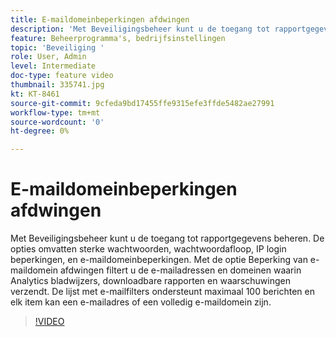 ```yaml
---
title: E-maildomeinbeperkingen afdwingen
description: 'Met Beveiligingsbeheer kunt u de toegang tot rapportgegevens beheren. De opties omvatten sterke wachtwoorden, wachtwoordafloop, IP login beperkingen, en e-maildomeinbeperkingen. Met de optie Beperking van e-maildomein afdwingen filtert u de e-mailadressen en domeinen waarin Analytics bladwijzers, downloadbare rapporten en waarschuwingen verzendt. De lijst met e-mailfilters ondersteunt maximaal 100 berichten en elk item kan een e-mailadres of een volledig e-maildomein zijn. '
feature: Beheerprogramma's, bedrijfsinstellingen
topic: 'Beveiliging '
role: User, Admin
level: Intermediate
doc-type: feature video
thumbnail: 335741.jpg
kt: KT-8461
source-git-commit: 9cfeda9bd17455ffe9315efe3ffde5482ae27991
workflow-type: tm+mt
source-wordcount: '0'
ht-degree: 0%

---
```



# E-maildomeinbeperkingen afdwingen

Met Beveiligingsbeheer kunt u de toegang tot rapportgegevens beheren. De opties omvatten sterke wachtwoorden, wachtwoordafloop, IP login beperkingen, en e-maildomeinbeperkingen. Met de optie Beperking van e-maildomein afdwingen filtert u de e-mailadressen en domeinen waarin Analytics bladwijzers, downloadbare rapporten en waarschuwingen verzendt. De lijst met e-mailfilters ondersteunt maximaal 100 berichten en elk item kan een e-mailadres of een volledig e-maildomein zijn.


>[!VIDEO](https://video.tv.adobe.com/v/335741/?quality=12&learn=on)